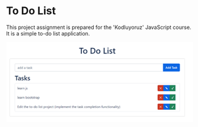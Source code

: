 # To Do List
This project assignment is prepared for the 'Kodluyoruz' JavaScript course. It is a simple to-do list application.

![preview image](preview.png)


